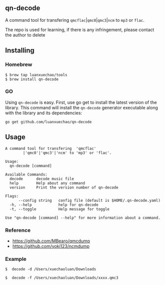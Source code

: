 ## qn-decode
A command tool for transfering  `qmcflac`|`qmc0`|`qmc3`|`ncm` to `mp3` or `flac`.

The repo is used for learning, if there is any infringement, please contact the author to delete


## Installing
### Homebrew
```
$ brew tap luanxuechao/tools
$ brew install qn-decode
```

### GO
Using `qn-decode` is easy. First, use go get to install the latest version of the library. This command will install the `qn-decode` generator executable along with the library and its dependencies:
```
go get github.com/luanxuechao/qn-decode
```

## Usage
```
A command tool for transfering  'qmcflac'
        |'qmc0'|'qmc3'|'ncm' to 'mp3' or 'flac'.

Usage:
  qn-decode [command]

Available Commands:
  decode      decode music file
  help        Help about any command
  version     Print the version number of qn-decode

Flags:
      --config string   config file (default is $HOME/.qn-decode.yaml)
  -h, --help            help for qn-decode
  -t, --toggle          Help message for toggle

Use "qn-decode [command] --help" for more information about a command.
```

### Reference
 - https://github.com/MBearo/qmcdump
 - https://github.com/yoki123/ncmdump
### Example
```
$  decode -d /Users/xuechaoluan/Downloads
```
```
$  decode -f /Users/xuechaoluan/Downloads/xxxx.qmc3
```
